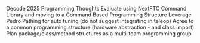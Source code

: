 Decode 2025 Programming Thoughts
Evaluate using NextFTC Command Library and moving to a Command Based Programming Structure
Leverage Pedro Pathing for auto tuning (do not suggest integrating in teleop)
Agree to a common programming structure (hardware abstraction - and class import)
Plan package/class/method structures as a multi-team programming group
